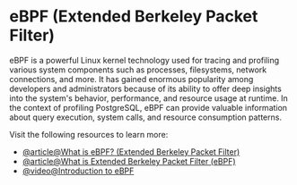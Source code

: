 # eBPF (Extended Berkeley Packet Filter)

eBPF is a powerful Linux kernel technology used for tracing and profiling various system components such as processes, filesystems, network connections, and more. It has gained enormous popularity among developers and administrators because of its ability to offer deep insights into the system's behavior, performance, and resource usage at runtime. In the context of profiling PostgreSQL, eBPF can provide valuable information about query execution, system calls, and resource consumption patterns.

Visit the following resources to learn more:

- [@article@What is eBPF? (Extended Berkeley Packet Filter)](https://www.kentik.com/kentipedia/what-is-ebpf-extended-berkeley-packet-filter/)
- [@article@What is Extended Berkeley Packet Filter (eBPF)](https://www.sentinelone.com/cybersecurity-101/what-is-extended-berkeley-packet-filter-ebpf/)
- [@video@Introduction to eBPF](https://www.youtube.com/watch?v=qXFi-G_7IuU)